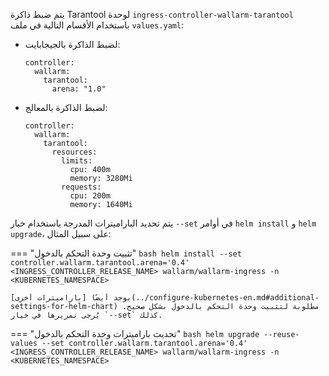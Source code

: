 يتم ضبط ذاكرة Tarantool لوحدة `ingress-controller-wallarm-tarantool` باستخدام الأقسام التالية في ملف `values.yaml`:

* لضبط الذاكرة بالجيجابايت:
    ```
    controller:
      wallarm:
        tarantool:
          arena: "1.0"
    ```

* لضبط الذاكرة بالمعالج:
    ```
    controller:
      wallarm:
        tarantool:
          resources:
            limits:
              cpu: 400m
              memory: 3280Mi
            requests:
              cpu: 200m
              memory: 1640Mi
    ```

يتم تحديد الباراميترات المدرجة باستخدام خيار `--set` في أوامر `helm install` و `helm upgrade`، على سبيل المثال:

=== "تثبيت وحدة التحكم بالدخول"
    ```bash
    helm install --set controller.wallarm.tarantool.arena='0.4' <INGRESS_CONTROLLER_RELEASE_NAME> wallarm/wallarm-ingress -n <KUBERNETES_NAMESPACE>
    ```

    يوجد أيضًا [باراميترات أخرى](../configure-kubernetes-en.md#additional-settings-for-helm-chart) مطلوبة لتثبيت وحدة التحكم بالدخول بشكل صحيح. يُرجى تمريرها في خيار `--set` كذلك.
=== "تحديث باراميترات وحدة التحكم بالدخول"
    ```bash
    helm upgrade --reuse-values --set controller.wallarm.tarantool.arena='0.4' <INGRESS_CONTROLLER_RELEASE_NAME> wallarm/wallarm-ingress -n <KUBERNETES_NAMESPACE>
    ```